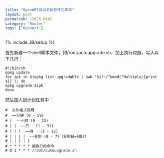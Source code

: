 ```yaml
---
title: "OpenWRT自动更新软件包脚本"
layout: post
permalink: /2626.html
category: "Router"
tags: ["OpenWrt"]
---
```

{% include JB/setup %}

首先新建一个shell脚本文件，如/root/autoupgrade.sh，加上执行权限，写入以下几行：

```
#!/bin/sh
opkg update
for ipk in $(opkg list-upgradable | awk '$1!~/^kmod|^Multiple/{print $1}'); do
opkg upgrade $ipk
done
```

然后加入到计划任务中：

```
#  文件格式说明
#  ——分钟 (0 - 59)
# |  ——小时 (0 - 23)
# | |  ——日   (1 - 31)
# | | |  ——月   (1 - 12)
# | | | |  ——星期 (0 - 7)（星期日=0或7）
# | | | | |
# * * * * * 被执行的命令
# 0 1 * * * /root/autoupgrade.sh
```
